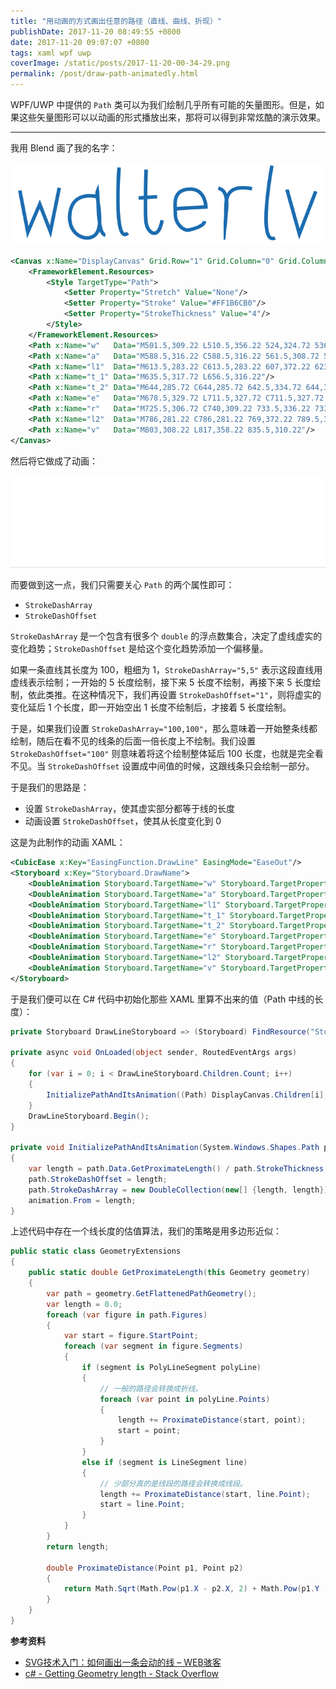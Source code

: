 ```yaml
---
title: "用动画的方式画出任意的路径（直线、曲线、折现）"
publishDate: 2017-11-20 08:49:55 +0800
date: 2017-11-20 09:07:07 +0800
tags: xaml wpf uwp
coverImage: /static/posts/2017-11-20-00-34-29.png
permalink: /post/draw-path-animatedly.html
---
```


WPF/UWP 中提供的 `Path` 类可以为我们绘制几乎所有可能的矢量图形。但是，如果这些矢量图形可以以动画的形式播放出来，那将可以得到非常炫酷的演示效果。

---

我用 Blend 画了我的名字：

![walterlv](/static/posts/2017-11-20-00-34-29.png)

```xml
<Canvas x:Name="DisplayCanvas" Grid.Row="1" Grid.Column="0" Grid.ColumnSpan="2">
    <FrameworkElement.Resources>
        <Style TargetType="Path">
            <Setter Property="Stretch" Value="None"/>
            <Setter Property="Stroke" Value="#FF1B6CB0"/>
            <Setter Property="StrokeThickness" Value="4"/>
        </Style>
    </FrameworkElement.Resources>
    <Path x:Name="w"   Data="M501.5,309.22 L510.5,356.22 524,324.72 536,355.72 546,306.22"/>
    <Path x:Name="a"   Data="M588.5,316.22 C588.5,316.22 561.5,308.72 558,334.72 554.5,360.72 579.5,369.21978 588,357.71985 596.5,346.21993 587.00002,315.22013 588.99999,310.22011 590.49998,326.72017 589.50007,359.22028 597.99998,359.22028"/>
    <Path x:Name="l1"  Data="M613.5,283.22 C613.5,283.22 607,372.22 623.5,357.22"/>
    <Path x:Name="t_1" Data="M635.5,317.72 L656.5,316.22"/>
    <Path x:Name="t_2" Data="M644,285.72 C644,285.72 642.5,334.72 644,345.72 645.5,356.72 657.99343,366.72 661.99155,342.72"/>
    <Path x:Name="e"   Data="M678.5,329.72 L711.5,327.72 C711.5,327.72 711,306.22 692,307.72 673,309.22 677,325.72 677,336.22 677,346.71999 685.99986,355.21999 692.49989,353.71999 698.99993,352.21999 709.49999,349.22025 709.99999,343.72022"/>
    <Path x:Name="r"   Data="M725.5,306.72 C740,309.22 733.5,336.22 733.5,344.72 735.5,326.22 726.99993,300.72 763.49829,307.22"/>
    <Path x:Name="l2"  Data="M786,281.22 C786,281.22 769,372.22 789.5,362.72"/>
    <Path x:Name="v"   Data="M803,308.22 L817,358.22 835.5,310.22"/>
</Canvas>
```

然后将它做成了动画：

![动画绘制的路径](/static/posts/2017-11-20-draw-path-animatedly.gif)

而要做到这一点，我们只需要关心 `Path` 的两个属性即可：

- `StrokeDashArray`
- `StrokeDashOffset`

`StrokeDashArray` 是一个包含有很多个 `double` 的浮点数集合，决定了虚线虚实的变化趋势；`StrokeDashOffset` 是给这个变化趋势添加一个偏移量。

如果一条直线其长度为 100，粗细为 1，`StrokeDashArray="5,5"` 表示这段直线用虚线表示绘制；一开始的 5 长度绘制，接下来 5 长度不绘制，再接下来 5 长度绘制，依此类推。在这种情况下，我们再设置 `StrokeDashOffset="1"`，则将虚实的变化延后 1 个长度，即一开始空出 1 长度不绘制后，才接着 5 长度绘制。

于是，如果我们设置 `StrokeDashArray="100,100"`，那么意味着一开始整条线都绘制，随后在看不见的线条的后面一倍长度上不绘制。我们设置 `StrokeDashOffset="100"` 则意味着将这个绘制整体延后 100 长度，也就是完全看不见。当 `StrokeDashOffset` 设置成中间值的时候，这跟线条只会绘制一部分。

于是我们的思路是：

- 设置 `StrokeDashArray`，使其虚实部分都等于线的长度
- 动画设置 `StrokeDashOffset`，使其从长度变化到 0

这是为此制作的动画 XAML：

```xml
<CubicEase x:Key="EasingFunction.DrawLine" EasingMode="EaseOut"/>
<Storyboard x:Key="Storyboard.DrawName">
    <DoubleAnimation Storyboard.TargetName="w" Storyboard.TargetProperty="StrokeDashOffset" To="0" BeginTime="0:0:0" Duration="0:0:1" EasingFunction="{StaticResource EasingFunction.DrawLine}"/>
    <DoubleAnimation Storyboard.TargetName="a" Storyboard.TargetProperty="StrokeDashOffset" To="0" BeginTime="0:0:1" Duration="0:0:1" EasingFunction="{StaticResource EasingFunction.DrawLine}"/>
    <DoubleAnimation Storyboard.TargetName="l1" Storyboard.TargetProperty="StrokeDashOffset" To="0" BeginTime="0:0:2" Duration="0:0:1" EasingFunction="{StaticResource EasingFunction.DrawLine}"/>
    <DoubleAnimation Storyboard.TargetName="t_1" Storyboard.TargetProperty="StrokeDashOffset" To="0" BeginTime="0:0:3" Duration="0:0:0.4" EasingFunction="{StaticResource EasingFunction.DrawLine}"/>
    <DoubleAnimation Storyboard.TargetName="t_2" Storyboard.TargetProperty="StrokeDashOffset" To="0" BeginTime="0:0:3.4" Duration="0:0:0.6" EasingFunction="{StaticResource EasingFunction.DrawLine}"/>
    <DoubleAnimation Storyboard.TargetName="e" Storyboard.TargetProperty="StrokeDashOffset" To="0" BeginTime="0:0:4" Duration="0:0:1" EasingFunction="{StaticResource EasingFunction.DrawLine}"/>
    <DoubleAnimation Storyboard.TargetName="r" Storyboard.TargetProperty="StrokeDashOffset" To="0" BeginTime="0:0:5" Duration="0:0:1" EasingFunction="{StaticResource EasingFunction.DrawLine}"/>
    <DoubleAnimation Storyboard.TargetName="l2" Storyboard.TargetProperty="StrokeDashOffset" To="0" BeginTime="0:0:6" Duration="0:0:1" EasingFunction="{StaticResource EasingFunction.DrawLine}"/>
    <DoubleAnimation Storyboard.TargetName="v" Storyboard.TargetProperty="StrokeDashOffset" To="0" BeginTime="0:0:7" Duration="0:0:1" EasingFunction="{StaticResource EasingFunction.DrawLine}"/>
</Storyboard>
```

于是我们便可以在 C# 代码中初始化那些 XAML 里算不出来的值（Path 中线的长度）：

```csharp
private Storyboard DrawLineStoryboard => (Storyboard) FindResource("Storyboard.DrawName");

private async void OnLoaded(object sender, RoutedEventArgs args)
{
    for (var i = 0; i < DrawLineStoryboard.Children.Count; i++)
    {
        InitializePathAndItsAnimation((Path) DisplayCanvas.Children[i], (DoubleAnimation) DrawLineStoryboard.Children[i]);
    }
    DrawLineStoryboard.Begin();
}

private void InitializePathAndItsAnimation(System.Windows.Shapes.Path path, DoubleAnimation animation)
{
    var length = path.Data.GetProximateLength() / path.StrokeThickness;
    path.StrokeDashOffset = length;
    path.StrokeDashArray = new DoubleCollection(new[] {length, length});
    animation.From = length;
}
```

上述代码中存在一个线长度的估值算法，我们的策略是用多边形近似：

```csharp
public static class GeometryExtensions
{
    public static double GetProximateLength(this Geometry geometry)
    {
        var path = geometry.GetFlattenedPathGeometry();
        var length = 0.0;
        foreach (var figure in path.Figures)
        {
            var start = figure.StartPoint;
            foreach (var segment in figure.Segments)
            {
                if (segment is PolyLineSegment polyLine)
                {
                    // 一般的路径会转换成折线。
                    foreach (var point in polyLine.Points)
                    {
                        length += ProximateDistance(start, point);
                        start = point;
                    }
                }
                else if (segment is LineSegment line)
                {
                    // 少部分真的是线段的路径会转换成线段。
                    length += ProximateDistance(start, line.Point);
                    start = line.Point;
                }
            }
        }
        return length;

        double ProximateDistance(Point p1, Point p2)
        {
            return Math.Sqrt(Math.Pow(p1.X - p2.X, 2) + Math.Pow(p1.Y - p2.Y, 2));
        }
    }
}
```

**参考资料**

- [SVG技术入门：如何画出一条会动的线 – WEB骇客](http://www.webhek.com/post/animated-line-drawing-in-svg.html)
- [c# - Getting Geometry length - Stack Overflow](https://stackoverflow.com/questions/10877631/getting-geometry-length)


